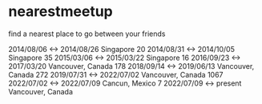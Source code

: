 # nearestmeetup
find a nearest place to go between your friends



2014/08/06 <-> 2014/08/26 Singapore 20
2014/08/31 <-> 2014/10/05 Singapore 35
2015/03/06 <-> 2015/03/22 Singapore 16
2016/09/23 <-> 2017/03/20 Vancouver, Canada 178
2018/09/14 <-> 2019/06/13 Vancouver, Canada 272
2019/07/31 <-> 2022/07/02 Vancouver, Canada 1067
2022/07/02 <-> 2022/07/09 Cancun, Mexico 7
2022/07/09 <-> present Vancouver, Canada
